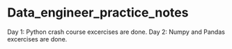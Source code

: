 # Data_engineer_practice_notes

Day 1: Python crash course excercises are done. 
Day 2: Numpy and Pandas excercises are done. 

